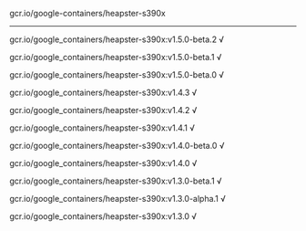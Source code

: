 gcr.io/google-containers/heapster-s390x 

----
gcr.io/google_containers/heapster-s390x:v1.5.0-beta.2 √

gcr.io/google_containers/heapster-s390x:v1.5.0-beta.1 √

gcr.io/google_containers/heapster-s390x:v1.5.0-beta.0 √

gcr.io/google_containers/heapster-s390x:v1.4.3 √

gcr.io/google_containers/heapster-s390x:v1.4.2 √

gcr.io/google_containers/heapster-s390x:v1.4.1 √

gcr.io/google_containers/heapster-s390x:v1.4.0-beta.0 √

gcr.io/google_containers/heapster-s390x:v1.4.0 √

gcr.io/google_containers/heapster-s390x:v1.3.0-beta.1 √

gcr.io/google_containers/heapster-s390x:v1.3.0-alpha.1 √

gcr.io/google_containers/heapster-s390x:v1.3.0 √

